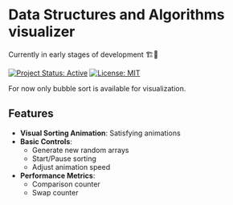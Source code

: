 # Data Structures and Algorithms visualizer
Currently in early stages of development 🏗️👷

[![Project Status: Active](https://img.shields.io/badge/status-active-brightgreen)]()
[![License: MIT](https://img.shields.io/badge/license-MIT-blue)](LICENSE)

For now only bubble sort is available for visualization.

## Features

- **Visual Sorting Animation**: Satisfying animations
- **Basic Controls**:
  - Generate new random arrays
  - Start/Pause sorting
  - Adjust animation speed
- **Performance Metrics**:
  - Comparison counter
  - Swap counter